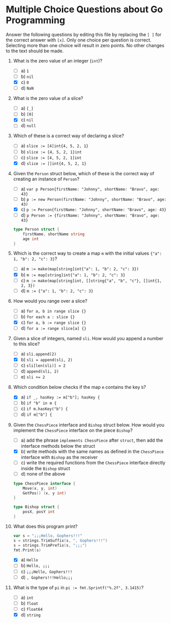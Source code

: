 # Multiple Choice Questions about Go Programming

Answer the following questions by editing this file by replacing the `[ ]` for the correct answer with `[x]`.
Only one choice per question is correct.
Selecting more than one choice will result in zero points.
No other changes to the text should be made.

1. What is the zero value of an integer (`int`)?

    - [ ] a) `1`
    - [ ] b) `nil`
    - [X] c) `0`
    - [ ] d) `NaN`

2. What is the zero value of a slice?

    - [ ] a) `[_]`
    - [ ] b) `[0]`
    - [X] c) `nil`
    - [ ] d) `null`

3. Which of these is a correct way of declaring a slice?

    - [ ] a) `slice := [4]int{4, 5, 2, 1}`
    - [ ] b) `slice := {4, 5, 2, 1}int`
    - [ ] c) `slice := [4, 5, 2, 1]int`
    - [X] d) `slice := []int{4, 5, 2, 1}`

4. Given the `Person` struct below, which of these is the correct way of creating an instance of `Person`?

    - [ ] a) `var p Person{firstName: "Johnny", shortName: "Bravo", age: 43}`
    - [ ] b) `p := new Person(firstName: "Johnny", shortName: "Bravo", age: 43)`
    - [X] c) `p := Person{firstName: "Johnny", shortName: "Bravo", age: 43}`
    - [ ] d) `p Person := {firstName: "Johnny", shortName: "Bravo", age: 43}`

    ```go
    type Person struct {
        firstName, shortName string
        age int
    }
    ```

5. Which is the correct way to create a map `m` with the initial values `{"a": 1, "b": 2, "c": 3}`?

    - [ ] a) `m := make(map[string]int{"a": 1, "b": 2, "c": 3})`
    - [X] b) `m := map[string]int{"a": 1, "b": 2, "c": 3}`
    - [ ] c) `m := make(map[string]int, []string{"a", "b", "c"}, []int{1, 2, 3})`
    - [ ] d) `m := {"a": 1, "b": 2, "c": 3}`

6. How would you range over a slice?

    - [ ] a) `for a, b in range slice {}`
    - [ ] b) `for each a : slice {}`
    - [X] c) `for a, b := range slice {}`
    - [ ] d) `for a := range slice[a] {}`

7. Given a slice of integers, named `sli`. How would you append a number to this slice?

    - [ ] a) `sli.append(2)`
    - [X] b) `sli = append(sli, 2)`
    - [ ] c) `sli[len(sli)] = 2`
    - [ ] d) `append(sli, 2)`
    - [ ] e) `sli += 2`

8. Which condition below checks if the map `m` contains the key `b`?

    - [X] a) `if _, hasKey := m["b"]; hasKey {`
    - [ ] b) `if "b" in m {`
    - [ ] c) `if m.hasKey("b") {`
    - [ ] d) `if m["b"] {`

9. Given the `ChessPiece` interface and `Bishop` struct below.
   How would you implement the `ChessPiece` interface on the piece `Bishop`?

    - [ ] a) add the phrase `implements ChessPiece` after `struct`, then add the interface methods below the struct
    - [X] b) write methods with the same names as defined in the `ChessPiece` interface with `Bishop` as the receiver
    - [ ] c) write the required functions from the `ChessPiece` interface directly inside the `Bishop` struct
    - [ ] d) none of the above

    ```go
    type ChessPiece interface {
        Move(x, y, int)
        GetPos() (x, y int)
    }

    type Bishop struct {
        posX, posY int
    }
    ```

10. What does this program print?

    ```go
    var s = "¡¡¡Hello, Gophers!!!"
    s = strings.TrimSuffix(s, ", Gophers!!!")
    s = strings.TrimPrefix(s, "¡¡¡")
    fmt.Print(s)
    ```

    - [X] a) `Hello`
    - [ ] b) `Hello, ¡¡¡`
    - [ ] c) `¡¡¡Hello, Gophers!!!`
    - [ ] d) `, Gophers!!!Hello¡¡¡`

11. What is the type of `pi` in `pi := fmt.Sprintf("%.2f", 3.1415)`?

    - [ ] a) `int`
    - [ ] b) `float`
    - [ ] c) `float64`
    - [X] d) `string`
